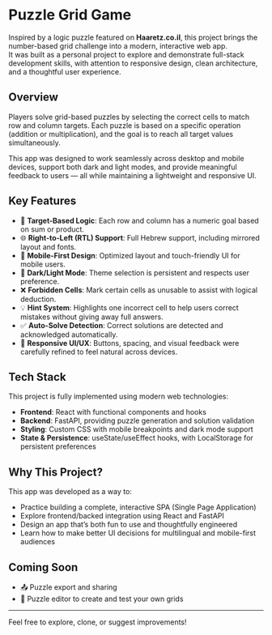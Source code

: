 # Puzzle Grid Game

Inspired by a logic puzzle featured on **Haaretz.co.il**, this project brings the number-based grid challenge into a modern, interactive web app.  
It was built as a personal project to explore and demonstrate full-stack development skills, with attention to responsive design, clean architecture, and a thoughtful user experience.

## Overview

Players solve grid-based puzzles by selecting the correct cells to match row and column targets. Each puzzle is based on a specific operation (addition or multiplication), and the goal is to reach all target values simultaneously.

This app was designed to work seamlessly across desktop and mobile devices, support both dark and light modes, and provide meaningful feedback to users — all while maintaining a lightweight and responsive UI.

## Key Features

- 🎯 **Target-Based Logic**: Each row and column has a numeric goal based on sum or product.  
- 🌐 **Right-to-Left (RTL) Support**: Full Hebrew support, including mirrored layout and fonts.  
- 📱 **Mobile-First Design**: Optimized layout and touch-friendly UI for mobile users.  
- 🌙 **Dark/Light Mode**: Theme selection is persistent and respects user preference.  
- ❌ **Forbidden Cells**: Mark certain cells as unusable to assist with logical deduction.  
- 💡 **Hint System**: Highlights one incorrect cell to help users correct mistakes without giving away full answers.  
- ✅ **Auto-Solve Detection**: Correct solutions are detected and acknowledged automatically.  
- 🧩 **Responsive UI/UX**: Buttons, spacing, and visual feedback were carefully refined to feel natural across devices.  

## Tech Stack

This project is fully implemented using modern web technologies:

- **Frontend**: React with functional components and hooks  
- **Backend**: FastAPI, providing puzzle generation and solution validation  
- **Styling**: Custom CSS with mobile breakpoints and dark mode support  
- **State & Persistence**: useState/useEffect hooks, with LocalStorage for persistent preferences  

## Why This Project?

This app was developed as a way to:

- Practice building a complete, interactive SPA (Single Page Application)  
- Explore frontend/backed integration using React and FastAPI  
- Design an app that’s both fun to use and thoughtfully engineered  
- Learn how to make better UI decisions for multilingual and mobile-first audiences  

## Coming Soon

- 📤 Puzzle export and sharing  
- 🧩 Puzzle editor to create and test your own grids  

---

Feel free to explore, clone, or suggest improvements!
